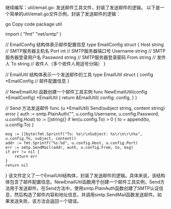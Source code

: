 继续编写：util/email.go: 发送邮件工具文件，封装了发送邮件的逻辑。
以下是一个简单的util/email.go文件示例，封装了发送邮件的逻辑：

go
Copy code
package util

import (
	"fmt"
	"net/smtp"
)

// EmailConfig 结构体表示邮件配置信息
type EmailConfig struct {
	Host     string // SMTP服务器主机名
	Port     int    // SMTP服务器端口号
	Username string // SMTP服务器登录用户名
	Password string // SMTP服务器登录密码
	From     string // 发件人
	To       string // 收件人（多个收件人用逗号分隔）
}

// EmailUtil 结构体表示一个发送邮件的工具
type EmailUtil struct {
	config *EmailConfig // 邮件配置信息
}

// NewEmailUtil 函数创建一个邮件工具实例
func NewEmailUtil(config *EmailConfig) *EmailUtil {
	return &EmailUtil{
		config: config,
	}
}

// Send 方法发送邮件
func (u *EmailUtil) Send(subject string, content string) error {
	auth := smtp.PlainAuth("", u.config.Username, u.config.Password, u.config.Host)
	to := []string{}
	if len(u.config.To) > 0 {
		to = append(to, u.config.To)
	}

	msg := []byte(fmt.Sprintf("To: %s\r\nSubject: %s\r\n\r\n%s", u.config.To, subject, content))
	addr := fmt.Sprintf("%s:%d", u.config.Host, u.config.Port)
	err := smtp.SendMail(addr, auth, u.config.From, to, msg)
	if err != nil {
		return err
	}
	return nil
}
该文件定义了一个EmailUtil结构体，封装了发送邮件的逻辑。具体来说，该结构体包含了邮件配置信息。NewEmailUtil函数用于创建一个邮件工具实例，Send方法用于发送邮件。在Send方法中，使用smtp.PlainAuth函数创建了SMTP认证信息，然后构造了邮件内容和地址信息，并调用smtp.SendMail函数发送邮件。如果发送失败，该方法会返回一个错误。